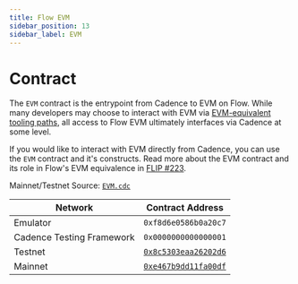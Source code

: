 ```yaml
---
title: Flow EVM
sidebar_position: 13
sidebar_label: EVM
---
```


# Contract

The `EVM` contract is the entrypoint from Cadence to EVM on Flow. While many developers may choose to interact with EVM
via [EVM-equivalent tooling paths](../../evm/using.mdx), all access to Flow EVM ultimately interfaces via Cadence at
some level.

If you would like to interact with EVM directly from Cadence, you can use the `EVM` contract and it's constructs. Read
more about the EVM contract and its role in Flow's EVM equivalence in [FLIP
#223](https://github.com/onflow/flips/pull/225/files).

Mainnet/Testnet Source: [`EVM.cdc`](https://github.com/onflow/flow-go/blob/master/fvm/evm/stdlib/abiOnlyContract.cdc)

| Network                   | Contract Address                                                           |
| ------------------------- | -------------------------------------------------------------------------- |
| Emulator                  | `0xf8d6e0586b0a20c7`                                                       |
| Cadence Testing Framework | `0x0000000000000001`                                                       |
| Testnet                   | [`0x8c5303eaa26202d6`](https://contractbrowser.com/A.8c5303eaa26202d6.EVM) |
| Mainnet                   | [`0xe467b9dd11fa00df`](https://contractbrowser.com/A.e467b9dd11fa00df.EVM) |
